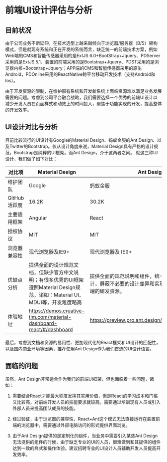 # 前端UI设计评估与分析

## 目前状况

由于公司业务不断延伸，在技术选型上越来越倾向于浏览器/服务器（B/S）架构模式，但是就现有系统和正在开发的系统而言，缺乏统一的前端技术方案，例如Web端的CMS和智能传感器采用的是ExtJS 6.0+BootStrap+Jquery、PDServer采用的是ExtJS 5.1、装置的前端采用的是Bootstrap+Jquery、PDST采用的是浏览器内核+Bootstrap+Jquery；APP端的CMS和智能传感器采用的原生Android，PDOnline采用的ReactNative跨平台移动开发技术（支持Android和Ios）。

由于开发资源的限制，在维护原有系统和开发新系统上面临资源难以满足业务发展需要的问题。考虑到公司平台融合战略，我们需要选择一个优秀的前端UI设计以减少开发人员在页面样式和动效上的时间投入，聚焦于功能实现的开发，提高整体的开发效率。

## UI设计对比与分析

目前比较流行的UI设计有Google的Material Design、蚂蚁金服的Ant Design、以及Twitter的Bootstrap。仅从设计角度来说，Material Design具有严格的设计规范，Bootstrap是纯粹的UI框架。而Ant Design，介于这两者之间。
就这三种UI设计，我们做了如下对比：


| 对比项       | Material Design                                                                                                                | Ant Design                                                                                                       | Bootstrap                                                                                          |
| ------------ | ------------------------------------------------------------------------------------------------------------------------------ | ---------------------------------------------------------------------------------------------------------------- | -------------------------------------------------------------------------------------------------- |
| 维护团队     | Google                                                                                                                         | 蚂蚁金服                                                                                                         | Twitter                                                                                            |
| GitHub活跃度 | 16.2K                                                                                                                          | 30.2K                                                                                                            | 126K                                                                                               |
| 主要适用框架 | Angular                                                                                                                        | React                                                                                                            | Jquery                                                                                             |
| 授权协议     | MIT                                                                                                                            | MIT                                                                                                              | MIT                                                                                                |
| 浏览器兼容性 | 现代浏览器及IE9+                                                                                                               | 现代浏览器及 IE9+                                                                                                | 现代浏览器及 IE8+                                                                                  |
| 优缺点分析   | 提供全面的设计规范文档，但缺少官方中文说明；有很多优秀的UI框架遵照Material Design规范，诸如：Material UI、MDUI等，开发难度略高 | 提供全面的规范说明和组件，统一中台项目的前端 UI 设计，屏蔽不必要的设计差异和实现成本，解放设计和前端的研发资源。 | 适用于大部分前台项目的页面开发，基于它的插件也非常多，但在引用后导致管理混乱和不便的情况也很普遍。 |
| 体验地址     | https://demos.creative-tim.com/material-dashboard-react/#/dashboard                                                            | https://preview.pro.ant.design/#/dashboard/analysis                                                              | http://adminlte.la998.com/                                                                         |

最后，考虑到文档和资源的易用性、更加现代化的React框架和UI设计的匹配性，以及国内商业环境等因素，推荐使用Ant Design作为我们首选的UI设计语言。

## 面临的问题

虽然，Ant Design非常适合作为我们的前端UI框架，但也面临着一些问题，诸如：

1. 需要结合React才能最大程度发挥其实用价值，但是React的学习成本和门槛又比较高，对前端开发人员的技能要求就较高。需要通过培训现有人员或引入外部人员来提高团队成员的技能。

2. 经过验证，由于浏览器的兼容性，React+Ant这个模式无法直接运行在装置前端的浏览器中，需要通过外部电脑访问的形式提供界面浏览。

3. 由于Ant Design提供的是定制化的组件，当业务中需要引入某些Ant Design无法提供的组件的时候，由于缺乏专业的UI的人员，很难做到和其提供的组件达到一致的样式和操作体验。建议招聘专业的UI设计人员辅助开发人员提高开发效率。
